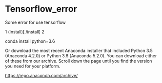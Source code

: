 # Tensorflow_error
Some error for use tensorflow  

1 (install)[./install]
2

conda install python=3.6

Or download the most recent Anaconda installer that included Python 3.5 (Anaconda 4.2.0) or Python 3.6 (Anaconda 5.2.0). You can download either of these from our archive. Scroll down the page until you find the version you need for your platform.

https://repo.anaconda.com/archive/
